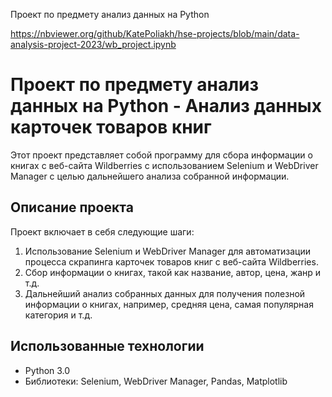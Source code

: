 Проект по предмету анализ данных на Python

https://nbviewer.org/github/KatePoliakh/hse-projects/blob/main/data-analysis-project-2023/wb_project.ipynb

# Проект по предмету анализ данных на Python - Анализ данных карточек товаров книг

Этот проект представляет собой программу для сбора информации о книгах с веб-сайта Wildberries с использованием Selenium и WebDriver Manager с целью дальнейшего анализа собранной информации.

## Описание проекта

Проект включает в себя следующие шаги:

1. Использование Selenium и WebDriver Manager для автоматизации процесса скрапинга карточек товаров книг с веб-сайта Wildberries.
2. Сбор информации о книгах, такой как название, автор, цена, жанр и т.д. 
3. Дальнейший анализ собранных данных для получения полезной информации о книгах, например, средняя цена, самая популярная категория и т.д.

## Использованные технологии

- Python 3.0
- Библиотеки: Selenium, WebDriver Manager, Pandas, Matplotlib 



